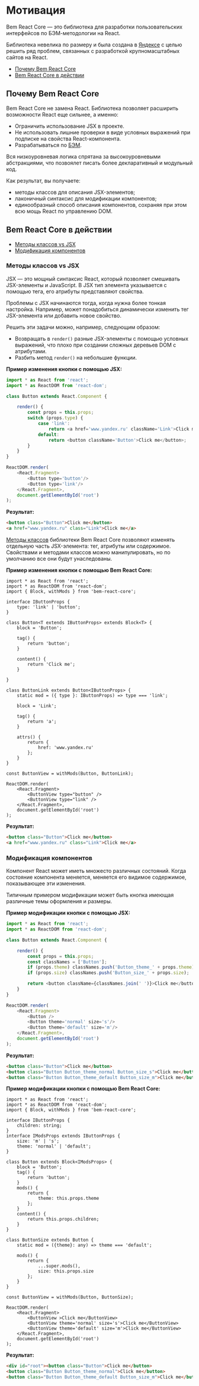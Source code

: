 
# Мотивация

Bem React Core — это библиотека для разработки пользовательских интерфейсов по БЭМ-методологии на React. 

Библиотека невелика по размеру и была создана в [Яндексе](https://yandex.ru/company/) с целью решить ряд проблем, связанных с разработкой крупномасштабных сайтов на React.

* [Почему Bem React Core](#Почему-bem-react-core)
* [Bem React Core в действии](#bem-react-core-в-действии)

## Почему Bem React Core

Bem React Core не замена React. Библиотека позволяет расширить возможности React еще сильнее, а именно: 

* Ограничить использование JSX в проекте.
* Не использовать лишние проверки в виде условных выражений при подписке на свойства React-компонента.
* Разрабатываться по [БЭМ](https://ru.bem.info).

Вся низкоуровневая логика спрятана за высокоуровневыми абстракциями, что позвоялет писать более декларативный и модульный код.

Как результат, вы получаете:

* методы классов для описания JSX-элементов;
* лаконичный синтаксис для модификации компонентов;
* единообразный способ описания компонентов, сохраняя при этом всю мощь React по управлению DOM.

## Bem React Core в действии

* [Методы классов vs JSX](#Методы-классов-vs-jsx)
* [Модификация компонентов](#Модификация-компонентов)

### Методы классов vs JSX

JSX — это мощный синтаксис React, который позволяет смешивать JSX-элементы и JavaScript. В JSX тип элемента указывается с помощью тега, его атрибуты представляют свойства. 

Проблемы с JSX начинаются тогда, когда нужна более тонкая настройка. Например, может понадобиться динамически изменить тег JSX-элемента или добавить новое свойство. 

Решить эти задачи можно, например, следующим образом: 

* Возвращать в `render()` разные JSX-элементы с помощью условных выражений, что плохо при создании сложных деревьев DOM с атрибутами.
* Разбить метод `render()` на небольшие функции.

**Пример изменения кнопки с помощью JSX:**

```js
import * as React from 'react';
import * as ReactDOM from 'react-dom';

class Button extends React.Component {

    render() {
        const props = this.props;
        switch (props.type) {
            case 'link':
                return <a href='www.yandex.ru' className='Link'>Click me</a>;
            default:
                return <button className='Button'>Click me</button>;
        }
    }
}

ReactDOM.render(
    <React.Fragment>
        <Button type='button'/>
        <Button type='link'/>
    </React.Fragment>,
    document.getElementById('root')
);
```

**Результат:**

```html
<button class="Button">Click me</button>
<a href="www.yandex.ru" class="Link">Click me</a>
```

[Методы классов](https://github.com/bem/bem-react-core/blob/master/docs/ru/REFERENCE.md#Методы-классов) библиотеки Bem React Core позволяют изменять отдельную часть JSX-элемента: тег, атрибуты или содержимое. Свойствами и методами классов можно манипулировать, но по умолчанию все они будут унаследованы.

**Пример изменения кнопки с помощью Bem React Core:**

```tsx
import * as React from 'react';
import * as ReactDOM from 'react-dom';
import { Block, withMods } from 'bem-react-core';

interface IButtonProps {
    type: 'link' | 'button';
}

class Button<T extends IButtonProps> extends Block<T> {
    block = 'Button';

    tag() {
        return 'button';
    }

    content() {
        return 'Click me';
    }
    
}

class ButtonLink extends Button<IButtonProps> {
    static mod = ({ type }: IButtonProps) => type === 'link';

    block = 'Link';

    tag() {
        return 'a';
    }

    attrs() {
        return {
            href: 'www.yandex.ru'
        };
    }
}

const ButtonView = withMods(Button, ButtonLink);

ReactDOM.render(
    <React.Fragment>
        <ButtonView type="button" />
        <ButtonView type="link" />
    </React.Fragment>,
    document.getElementById('root')
);
```

**Результат:**

```html
<button class="Button">Click me</button>
<a href="www.yandex.ru" class="Link">Click me</a>
```

### Модификация компонентов

Компонент React может иметь множесто различных состояний. Когда состояние компонента меняется, меняется его видимое содержимое, показывающее эти изменения.

Типичным примером модификации может быть кнопка имеющая различные темы оформления и размеры.

**Пример модификации кнопки с помощью JSX:**

```js
import * as React from 'react';
import * as ReactDOM from 'react-dom';

class Button extends React.Component {

    render() {
        const props = this.props;
        const classNames = ['Button'];
        if (props.theme) classNames.push('Button_theme_' + props.theme);
        if (props.size) classNames.push('Button_size_' + props.size);

        return <button className={classNames.join(' ')}>Click me</button>;
    }
}

ReactDOM.render(
    <React.Fragment>
        <Button />
        <Button theme='normal' size='s'/>
        <Button theme='default' size='m'/>
    </React.Fragment>,
    document.getElementById('root')
);
```

**Результат:**

```html
<button class="Button">Click me</button>
<button class="Button Button_theme_normal Button_size_s">Click me</button>
<button class="Button Button_theme_default Button_size_m">Click me</button>
```

**Пример модификации кнопки с помощью Bem React Core:**

```tsx
import * as React from 'react';
import * as ReactDOM from 'react-dom';
import { Block, withMods } from 'bem-react-core';

interface IButtonProps {
    children: string;
}
interface IModsProps extends IButtonProps {
    size: 'm' | 's';
    theme: 'normal' | 'default';
}

class Button extends Block<IModsProps> {
    block = 'Button';
    tag() {
        return 'button';
    }
    mods() {
        return {
            theme: this.props.theme
        };
    }
    content() {
        return this.props.children;
    }
}

class ButtonSize extends Button {
    static mod = ({theme}: any) => theme === 'default';

    mods() {
        return {
            ...super.mods(),
            size: this.props.size
        };
    }
}

const ButtonView = withMods(Button, ButtonSize);

ReactDOM.render(
    <React.Fragment>
        <ButtonView >Click me</ButtonView>
        <ButtonView theme='normal' size='s'>Click me</ButtonView>
        <ButtonView theme='default' size='m'>Click me</ButtonView>
    </React.Fragment>,
    document.getElementById('root')
);
```

**Результат:**

```html
<div id="root"><button class="Button">Click me</button>
<button class="Button Button_theme_normal">Click me</button>
<button class="Button Button_theme_default Button_size_m">Click me</button>
```

